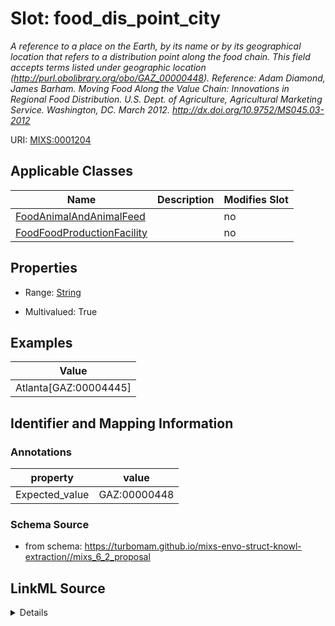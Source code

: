 # Slot: food_dis_point_city


_A reference to a place on the Earth, by its name or by its geographical location that refers to a distribution point along the food chain. This field accepts terms listed under geographic location (http://purl.obolibrary.org/obo/GAZ_00000448). Reference: Adam Diamond, James Barham. Moving Food Along the Value Chain: Innovations in Regional Food Distribution. U.S. Dept. of Agriculture, Agricultural Marketing Service. Washington, DC. March 2012. http://dx.doi.org/10.9752/MS045.03-2012_



URI: [MIXS:0001204](https://w3id.org/mixs/0001204)



<!-- no inheritance hierarchy -->




## Applicable Classes

| Name | Description | Modifies Slot |
| --- | --- | --- |
[FoodAnimalAndAnimalFeed](FoodAnimalAndAnimalFeed.md) |  |  no  |
[FoodFoodProductionFacility](FoodFoodProductionFacility.md) |  |  no  |







## Properties

* Range: [String](String.md)

* Multivalued: True






## Examples

| Value |
| --- |
| Atlanta[GAZ:00004445] |

## Identifier and Mapping Information





### Annotations

| property | value |
| --- | --- |
| Expected_value | GAZ:00000448 |



### Schema Source


* from schema: https://turbomam.github.io/mixs-envo-struct-knowl-extraction//mixs_6_2_proposal




## LinkML Source

<details>
```yaml
name: food_dis_point_city
annotations:
  Expected_value:
    tag: Expected_value
    value: GAZ:00000448
description: 'A reference to a place on the Earth, by its name or by its geographical
  location that refers to a distribution point along the food chain. This field accepts
  terms listed under geographic location (http://purl.obolibrary.org/obo/GAZ_00000448).
  Reference: Adam Diamond, James Barham. Moving Food Along the Value Chain: Innovations
  in Regional Food Distribution. U.S. Dept. of Agriculture, Agricultural Marketing
  Service. Washington, DC. March 2012. http://dx.doi.org/10.9752/MS045.03-2012'
title: food distribution point geographic location (city)
notes:
- food
- geographic
- location
examples:
- value: Atlanta[GAZ:00004445]
from_schema: https://turbomam.github.io/mixs-envo-struct-knowl-extraction//mixs_6_2_proposal
rank: 1000
string_serialization: '{text}|{termLabel} [{termID}]'
slot_uri: MIXS:0001204
multivalued: true
alias: food_dis_point_city
domain_of:
- FoodAnimalAndAnimalFeed
- FoodFoodProductionFacility
range: string
required: false
recommended: false

```
</details>